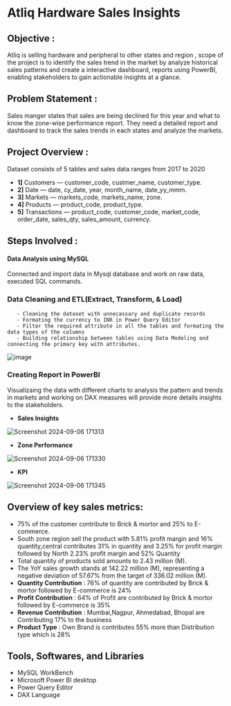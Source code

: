 # Atliq Hardware Sales Insights
## Objective : 
Atliq is selling hardware and peripheral to other states and region , scope of the project is to identify the sales trend in the market by analyze historical sales patterns and create a interactive dashboard, reports using PowerBI, enabling stakeholders to gain actionable insights at a glance. 
## Problem Statement :
Sales manger states that sales are being declined for this year and what to know the zone-wise performance report. They need a detailed report and dashboard to track the sales trends in each states and analyze the markets.
## Project Overview : 
Dataset consists of 5 tables and sales data ranges from 2017 to 2020
- **1]** Customers — customer_code, custmer_name, customer_type.
- **2]** Date — date, cy_date, year, month_name, date_yy_mmm.
- **3]** Markets — markets_code, markets_name, zone.
- **4]** Products — product_code, product_type.
- **5]** Transactions — product_code, customer_code, market_code, order_date, sales_qty, sales_amount, currency.
## Steps Involved : 
#### Data Analysis using MySQL
Connected and import data in Mysql database and work on raw data, executed SQL commands.
### Data Cleaning and ETL(Extract, Transform, & Load)
       - Cleaning the dataset with unnecassary and duplicate records
       - Formating the currency to INR in Power Query Editor 
       - Filter the required attribute in all the tables and formating the data types of the columns
       - Building relationship between tables using Data Modeling and connecting the primary key with attributes.
       
![image](https://github.com/user-attachments/assets/c33dde1d-7dee-4457-a76a-4746ff9c5b5b)

### Creating Report in PowerBI
   Visualizaing the data with different charts to analysis the pattern and trends in markets and working on DAX measures will provide more details insights to the stakeholders.
   - **Sales Insights**
     
![Screenshot 2024-09-06 171313](https://github.com/user-attachments/assets/392ea34c-da9e-4cdc-9f2a-aef71712bfb1)

   - **Zone Performance**
     
![Screenshot 2024-09-06 171330](https://github.com/user-attachments/assets/f054e155-5fc6-40b7-a617-a6dbc053ead9)

   - **KPI**
     
![Screenshot 2024-09-06 171345](https://github.com/user-attachments/assets/b63df0a6-e52f-4879-bbf0-4535727524ba)


## Overview of key sales metrics:
- 75% of the customer contribute to Brick & mortor and 25% to E-commerce.
- South zone region sell the product with 5.81% profit margin and 16% quantity,central contributes 31% in quantity and 3.25% for profit margin followed by North 2.23% profit margin and 52% Quantity 
- Total quantity of products sold amounts to 2.43 million (M).
- The YoY sales growth stands at 142.22 million (M), representing a negative deviation of 57.67% from the target of 336.02 million (M).
- **Quantity Contribution** : 76% of quantity are contributed by Brick & mortor followed by E-commerce is 24% 
- **Profit Contribution** : 64% of Profit are contributed by Brick & mortor followed by E-commerce is 35%
- **Revenue Contribution** : Mumbai,Nagpur, Ahmedabad, Bhopal are Contributing 17% to the business
- **Product Type** :  Own Brand is contributes 55% more than  Distribution type which is 28% 

## Tools, Softwares, and Libraries
- MySQL WorkBench
- Microsoft Power BI desktop
- Power Query Editor
- DAX Language
  



